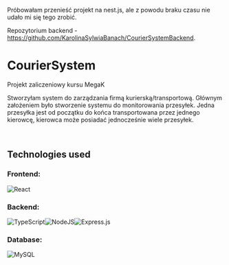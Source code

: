 Próbowałam przenieść projekt na nest.js, ale z powodu braku czasu nie udało mi się tego zrobić. 

Repozytorium backend - https://github.com/KarolinaSylwiaBanach/CourierSystemBackend. <br>

# CourierSystem

Projekt zaliczeniowy kursu MegaK

Stworzyłam system do zarządzania firmą kurierską/transportową. Głównym założeniem było stworzenie systemu do 
monitorowania przesyłek. Jedna przesyłka jest od początku do końca transportowana przez jednego kierowcę, kierowca 
może posiadać jednocześnie wiele przesyłek. 


<br/>

## Technologies used

### Frontend:

![React](https://img.shields.io/badge/react-%2320232a.svg?style=for-the-badge&logo=react&logoColor=%2361DAFB)

### Backend:

![TypeScript](https://img.shields.io/badge/typescript-%23007ACC.svg?style=for-the-badge&logo=typescript&logoColor=white)![NodeJS](https://img.shields.io/badge/node.js-6DA55F?style=for-the-badge&logo=node.js&logoColor=white)![Express.js](https://img.shields.io/badge/express.js-%23404d59.svg?style=for-the-badge&logo=express&logoColor=%2361DAFB)

### Database:

![MySQL](https://img.shields.io/badge/mysql-%2300f.svg?style=for-the-badge&logo=mysql&logoColor=white)


